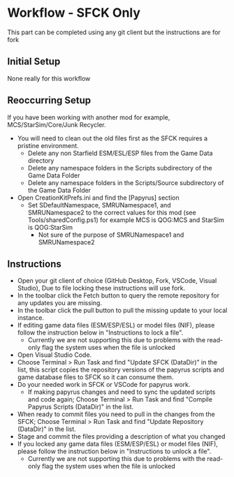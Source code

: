 # Workflow - SFCK Only

This part can be completed using any git client but the instructions are for fork

## Initial Setup

None really for this workflow

## Reoccurring Setup  

If you have been working with another mod for example, MCS/StarSim/Core/Junk Recycler. 

- You will need to clean out the old files first as the SFCK requires a pristine environment. 
  - Delete any non Starfield ESM/ESL/ESP files from the Game Data directory
  - Delete any namespace folders in the Scripts subdirectory of the Game Data Folder
  - Delete any namespace folders in the Scripts/Source subdirectory of the Game Data Folder
- Open CreationKitPrefs.ini and find the [Papyrus] section
  - Set SDefaultNamespace, SMRUNamespace1, and SMRUNamespace2 to the correct values for this mod (see Tools/sharedConfig.ps1) for example MCS is QOG:MCS and StarSim is QOG:StarSim
    - Not sure of the purpose of SMRUNamespace1 and SMRUNamespace2


## Instructions

- Open your git client of choice (GitHub Desktop, Fork, VSCode, Visual Studio), Due to file locking these instructions will use fork.
- In the toolbar click the Fetch button to query the remote repository for any updates you are missing.
- In the toolbar click the pull button to pull the missing update to your local instance.
- If editing game data files (ESM/ESP/ESL) or model files (NIF), please follow the instruction below in "Instructions to lock a file".
  - Currently we are not supporting this due to problems with the read-only flag the system uses when the file is unlocked
- Open Visual Studio Code.
- Choose Terminal > Run Task and find "Update SFCK (DataDir)" in the list, this script copies the repository versions of the papyrus scripts and game database files to SFCK so it can consume them.
- Do your needed work in SFCK or VSCode for papyrus work.
  - If making papyrus changes and need to sync the updated scripts and code again; Choose Terminal > Run Task and find "Compile Papyrus Scripts (DataDir)" in the list.
- When ready to commit files you need to pull in the changes from the SFCK; Choose Terminal > Run Task and find "Update Repository (DataDir)" in the list.
- Stage and commit the files providing a description of what you changed
- If you locked any game data files (ESM/ESP/ESL) or model files (NIF), please follow the instruction below in "Instructions to unlock a file".
  - Currently we are not supporting this due to problems with the read-only flag the system uses when the file is unlocked
